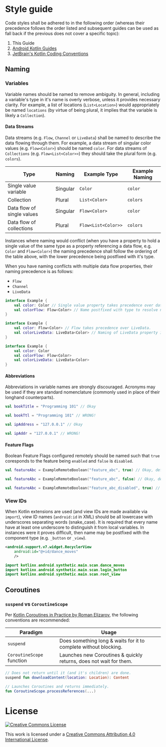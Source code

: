 # Style guide

Code styles shall be adhered to in the following order (whereas their precedence follows the order listed and subsequent
guides can be used as fall back if the previous does not cover a specific topic):

1. This Guide
2. [Android Kotlin Guides](https://android.github.io/kotlin-guides/style.html)
3. [JetBrain's Kotlin Coding Conventions](https://kotlinlang.org/docs/reference/coding-conventions.html)

## Naming

### Variables

Variable names should be named to remove ambiguity. In general, including a variable's type in it's
name is overly verbose, unless it provides necessary clarity. For example, a list of locations
(`List<Location>`) would appropriately be named `locations` (by virtue of being plural, it implies
that the variable is likely a `Collection`).

#### Data Streams

Data streams (e.g. `Flow`, `Channel` or `LiveData`) shall be named to describe the data flowing
through them. For example, a data stream of singular color values (e.g. `Flow<Color>`) should be
named `color`. For data streams of `Collections` (e.g. `Flow<List<Color>>`) they should take the
plural form (e.g. `colors`).

| Type                       | Naming   | Example Type        | Example Naming |
|----------------------------|----------|---------------------|----------------|
| Single value variable      | Singular | `Color`             | `color`        |
| Collection                 | Plural   | `List<Color>`       | `colors`       |
| Data flow of single values | Singular | `Flow<Color>`       | `color`        |
| Data flow of collections   | Plural   | `Flow<List<Color>>` | `colors`       |

Instances where naming would conflict (when you have a property to hold a single value of the same
type as a property referencing a data flow, e.g. `Color` and `Flow<Color>`) the naming precedence
shall follow the ordering of the table above, with the lower precedence being postfixed with it's
type.

When you have naming conflicts with multiple data flow properties, their naming precedence is as
follows:

- `Flow`
- `Channel`
- `LiveData`

```kotlin
interface Example {
    val color: Color // Single value property takes precedence over data flow properties.
    val colorFlow: Flow<Color> // Name postfixed with type to resolve naming conflict.
}
```

```kotlin
interface Example {
    val color: Flow<Color> // Flow takes precedence over LiveData.
    val colorLiveData: LiveData<Color> // Naming of LiveData property is postfixed to resolve naming conflict.
}
```

```kotlin
interface Example {
    val color: Color
    val colorFlow: Flow<Color>
    val colorLiveData: LiveData<Color>
}
```

#### Abbreviations

Abbreviations in variable names are strongly discouraged. Acronyms may be used if they are standard nomenclature
(commonly used in place of their longhand counterparts).

```kotlin
val bookTitle = "Programming 101" // Okay

val bookTtl = "Programming 101" // WRONG!
```

```kotlin
val ipAddress = "127.0.0.1" // Okay

val ipAddr = "127.0.0.1" // WRONG!
```

#### Feature Flags
Boolean Feature Flags configured remotely should be named such that `true` coresponds to the feature being `enabled` and `false` is `disabled`.

```kotlin
val featureAbc = ExampleRemoteBoolean("feature_abc", true) // Okay, defaults to enabled

val featureAbc = ExampleRemoteBoolean("feature_abc", false) // Okay, defaults to disabled

val featureAbc = ExampleRemoteBoolean("feature_abc_disabled", true) // WRONG! true would result in feature being enabled
```

### View IDs

When Kotlin extensions are used (and view IDs are made available via `import`), view ID names
(`android:id` in XML) should be all lowercase with underscores separating words (snake_case). It is
required that every name have at least one underscore to distinguish it from local variables. In
instances were it proves difficult, then name may be postfixed with the component type
(e.g. `_button` or `_view`).

```xml
<android.support.v7.widget.RecyclerView
    android:id="@+id/dance_moves"
    />
```


```kotlin
import kotlinx.android.synthetic.main.scan.dance_moves
import kotlinx.android.synthetic.main.scan.login_button
import kotlinx.android.synthetic.main.scan.root_view
```

## Coroutines

### `suspend` vs `CoroutineScope`

Per [Kotlin Coroutines in Practice by Roman Elizarov], the following conventions are recommended:

| Paradigm                  | Usage                                                              |
|---------------------------|--------------------------------------------------------------------|
| `suspend`                 | Does something long & waits for it to complete without blocking.   |
| `CoroutineScope` function | Launches new Coroutines & quickly returns, does not wait for them. |

```kotlin
// Does not return until it (and it's children) are done.
suspend fun downloadContent(location: Location): Content

// Launches Coroutines and returns immediately.
fun CoroutineScope.processReferences(...)
```

# License

[![Creative Commons License](https://i.creativecommons.org/l/by/4.0/80x15.png)](http://creativecommons.org/licenses/by/4.0/)

This work is licensed under a [Creative Commons Attribution 4.0 International License](http://creativecommons.org/licenses/by/4.0/).


[Kotlin Android Extensions]: https://kotlinlang.org/docs/tutorials/android-plugin.html
[imports]: https://kotlinlang.org/docs/reference/packages.html#imports
[non-constant names Android Kotlin codestyle]: https://android.github.io/kotlin-guides/style.html#non-constant-names
[camel case]: https://google.github.io/styleguide/javaguide.html#s5.3-camel-case
[Kotlin Coroutines in Practice by Roman Elizarov]: https://youtu.be/a3agLJQ6vt8?t=2160
